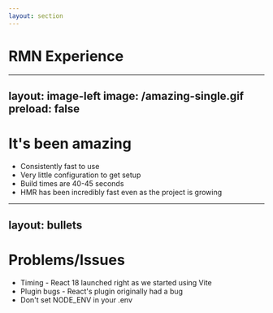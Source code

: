 ```yaml
---
layout: section
---
```


# RMN Experience

---
layout: image-left
image: /amazing-single.gif
preload: false
---

# It's been amazing

<v-clicks>

- Consistently fast to use
- Very little configuration to get setup
- Build times are 40-45 seconds
- HMR has been incredibly fast even as the project is growing

</v-clicks>

---
layout: bullets
---

# Problems/Issues

<v-clicks>

* Timing - React 18 launched right as we started using Vite
* Plugin bugs - React's plugin originally had a bug
* Don't set NODE_ENV in your .env

</v-clicks>

